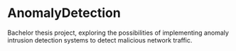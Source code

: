# AnomalyDetection
Bachelor thesis project, exploring the possibilities of implementing anomaly intrusion detection systems to detect malicious network traffic. 
